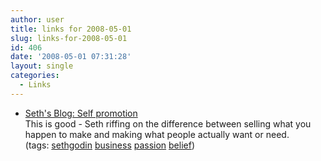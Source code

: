 ```yaml
---
author: user
title: links for 2008-05-01
slug: links-for-2008-05-01
id: 406
date: '2008-05-01 07:31:28'
layout: single
categories:
  - Links
---
```


*   [Seth's Blog: Self promotion](http://sethgodin.typepad.com/seths_blog/2008/04/self-promotion.html)  
    This is good - Seth riffing on the difference between selling what you happen to make and making what people actually want or need.  
    (tags: [sethgodin](http://del.icio.us/superpat/sethgodin) [business](http://del.icio.us/superpat/business) [passion](http://del.icio.us/superpat/passion) [belief](http://del.icio.us/superpat/belief))  
